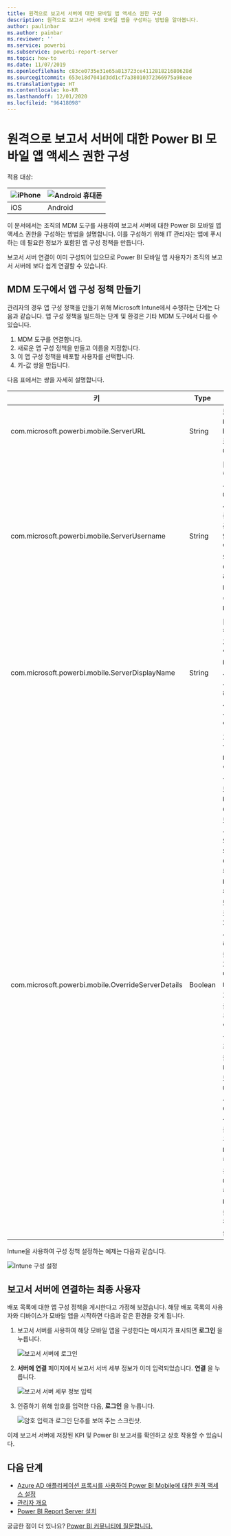 ```yaml
---
title: 원격으로 보고서 서버에 대한 모바일 앱 액세스 권한 구성
description: 원격으로 보고서 서버에 모바일 앱을 구성하는 방법을 알아봅니다.
author: paulinbar
ms.author: painbar
ms.reviewer: ''
ms.service: powerbi
ms.subservice: powerbi-report-server
ms.topic: how-to
ms.date: 11/07/2019
ms.openlocfilehash: c83ce0735e31e65a813723ce411281821680628d
ms.sourcegitcommit: 653e18d7041d3dd1cf7a38010372366975a98eae
ms.translationtype: HT
ms.contentlocale: ko-KR
ms.lasthandoff: 12/01/2020
ms.locfileid: "96418098"
---
```

# <a name="configure-power-bi-mobile-app-access-to-report-server-remotely"></a>원격으로 보고서 서버에 대한 Power BI 모바일 앱 액세스 권한 구성

적용 대상:

| ![iPhone](./media/configure-powerbi-mobile-apps-remote/ios-logo-40-px.png) | ![Android 휴대폰](./media/configure-powerbi-mobile-apps-remote/android-logo-40-px.png) |
|:--- |:--- |
| iOS |Android |

이 문서에서는 조직의 MDM 도구를 사용하여 보고서 서버에 대한 Power BI 모바일 앱 액세스 권한을 구성하는 방법을 설명합니다. 이를 구성하기 위해 IT 관리자는 앱에 푸시하는 데 필요한 정보가 포함된 앱 구성 정책을 만듭니다. 

 보고서 서버 연결이 이미 구성되어 있으므로 Power BI 모바일 앱 사용자가 조직의 보고서 서버에 보다 쉽게 연결할 수 있습니다. 

## <a name="create-the-app-configuration-policy-in-mdm-tool"></a>MDM 도구에서 앱 구성 정책 만들기 

관리자의 경우 앱 구성 정책을 만들기 위해 Microsoft Intune에서 수행하는 단계는 다음과 같습니다. 앱 구성 정책을 빌드하는 단계 및 환경은 기타 MDM 도구에서 다를 수 있습니다. 

1. MDM 도구를 연결합니다. 
2. 새로운 앱 구성 정책을 만들고 이름을 지정합니다. 
3. 이 앱 구성 정책을 배포할 사용자를 선택합니다. 
4. 키-값 쌍을 만듭니다. 

다음 표에서는 쌍을 자세히 설명합니다.

|키  |Type  |설명  |
|---------|---------|---------|
| com.microsoft.powerbi.mobile.ServerURL | String | 보고서 서버 URL <br> http/https로 시작해야 함 |
| com.microsoft.powerbi.mobile.ServerUsername | String | [선택 사항] <br> 서버 연결에 사용할 사용자 이름입니다. <br> 존재하지 않는 경우 앱은 연결의 사용자 이름을 입력하라는 메시지를 수신합니다.| 
| com.microsoft.powerbi.mobile.ServerDisplayName | String | [선택 사항] <br> 기본값은 "보고서 서버"입니다. <br> 서버를 표시하기 위해 앱에서 사용되는 식별 이름입니다. | 
| com.microsoft.powerbi.mobile.OverrideServerDetails | Boolean | 기본값은 True입니다. <br>"True"로 설정하면 모바일 디바이스에 이미 있는 모든 보고서 서버 정의를 재정의합니다. 이미 구성된 기존 서버는 삭제됩니다. <br> 또한 True로 설정된 재정의는 사용자가 해당 구성을 제거하지 않도록 방지합니다. <br> 기존 설정을 그대로 두고 "False"로 설정하여 푸시된 값을 추가합니다. <br> 모바일 앱에 동일한 서버 URL이 이미 구성되어 있는 경우 앱 구성을 그대로 유지합니다. 앱은 사용자에게 동일한 서버에 대한 인증을 다시 요청하지 않습니다. |

Intune을 사용하여 구성 정책 설정하는 예제는 다음과 같습니다.

![Intune 구성 설정](media/configure-powerbi-mobile-apps-remote/power-bi-ios-remote-configuration-settings.png)

## <a name="end-users-connecting-to-report-server"></a>보고서 서버에 연결하는 최종 사용자

 배포 목록에 대한 앱 구성 정책을 게시한다고 가정해 보겠습니다. 해당 배포 목록의 사용자와 디바이스가 모바일 앱을 시작하면 다음과 같은 환경을 갖게 됩니다. 

1. 보고서 서버를 사용하여 해당 모바일 앱을 구성한다는 메시지가 표시되면 **로그인** 을 누릅니다.

    ![보고서 서버에 로그인](media/configure-powerbi-mobile-apps-remote/power-bi-config-server-sign-in.png)

2.  **서버에 연결** 페이지에서 보고서 서버 세부 정보가 이미 입력되었습니다. **연결** 을 누릅니다.

    ![보고서 서버 세부 정보 입력](media/configure-powerbi-mobile-apps-remote/power-bi-ios-remote-configure-connect-server.png)

3. 인증하기 위해 암호를 입력한 다음, **로그인** 을 누릅니다. 

    ![암호 입력과 로그인 단추를 보여 주는 스크린샷.](media/configure-powerbi-mobile-apps-remote/power-bi-config-server-address.png)

이제 보고서 서버에 저장된 KPI 및 Power BI 보고서를 확인하고 상호 작용할 수 있습니다.

## <a name="next-steps"></a>다음 단계

- [Azure AD 애플리케이션 프록시를 사용하여 Power BI Mobile에 대한 원격 액세스 설정](/azure/active-directory/manage-apps/application-proxy-integrate-with-power-bi)
- [관리자 개요](admin-handbook-overview.md)  
- [Power BI Report Server 설치](install-report-server.md)  

궁금한 점이 더 있나요? [Power BI 커뮤니티에 질문합니다.](https://community.powerbi.com/)